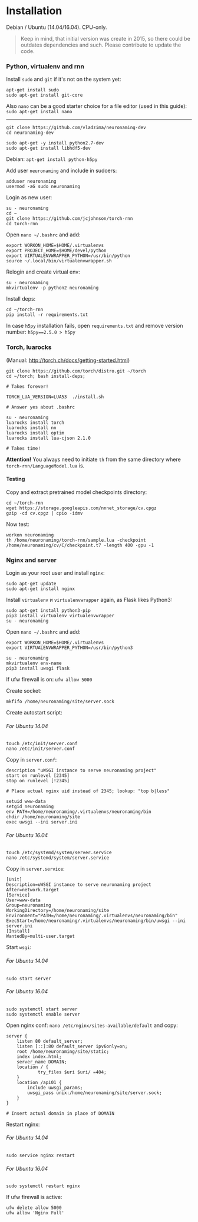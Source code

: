 # Installation

Debian / Ubuntu (14.04/16.04). CPU-only.

> Keep in mind, that initial version was create in 2015, so there could be outdates dependencies and such. Please contribute to update the code.

### Python, virtualenv and rnn

Install `sudo` and `git` if it's not on the system yet:
```
apt-get install sudo
sudo apt-get install git-core
```

Also `nano` can be a good starter choice for a file editor (used in this guide): `sudo apt-get install nano`

---

```
git clone https://github.com/vladzima/neuronaming-dev
cd neuronaming-dev
```
```
sudo apt-get -y install python2.7-dev
sudo apt-get install libhdf5-dev
```
Debian: `apt-get install python-h5py`

Add user `neuronaming` and include in sudoers:
```
adduser neuronaming
usermod -aG sudo neuronaming
```

Login as new user:
```
su - neuronaming
cd ~
git clone https://github.com/jcjohnson/torch-rnn
cd torch-rnn
```

Open `nano ~/.bashrc` and add:
```
export WORKON_HOME=$HOME/.virtualenvs
export PROJECT_HOME=$HOME/devel/python
export VIRTUALENVWRAPPER_PYTHON=/usr/bin/python
source ~/.local/bin/virtualenvwrapper.sh
```
Relogin and create virtual env:
```
su - neuronaming
mkvirtualenv -p python2 neuronaming
```
Install deps:
```
cd ~/torch-rnn
pip install -r requirements.txt
```
In case `h5py` installation fails, open `requirements.txt` and remove version number: `h5py==2.5.0 > h5py`

### Torch, luarocks

(Manual: http://torch.ch/docs/getting-started.html)

```
git clone https://github.com/torch/distro.git ~/torch
cd ~/torch; bash install-deps;

# Takes forever!
```
```
TORCH_LUA_VERSION=LUA53  ./install.sh

# Answer yes about .bashrc
```
```
su - neuronaming
luarocks install torch
luarocks install nn
luarocks install optim
luarocks install lua-cjson 2.1.0

# Takes time!
```

**Attention!** You always need to initiate `th` from the same directory where `torch-rnn/LanguageModel.lua` is.

#### Testing

Copy and extract pretrained model checkpoints directory:
```
cd ~/torch-rnn
wget https://storage.googleapis.com/nnnet_storage/cv.cpgz
gzip -cd cv.cpgz | cpio -idmv
```

Now test:
```
workon neuronaming
th /home/neuronaming/torch-rnn/sample.lua -checkpoint /home/neuronaming/cv/C/checkpoint.t7 -length 400 -gpu -1
```

### Nginx and server

Login as your root user and install `nginx`:
```
sudo apt-get update
sudo apt-get install nginx
```

Install `virtualenv` и `virtualenvwrapper` again, as Flask likes Python3:
```
sudo apt-get install python3-pip
pip3 install virtualenv virtualenvwrapper
su - neuronaming
```
Open `nano ~/.bashrc` and add:
```
export WORKON_HOME=$HOME/.virtualenvs
export VIRTUALENVWRAPPER_PYTHON=/usr/bin/python3
```
```
su - neuronaming
mkvirtualenv env-name
pip3 install uwsgi flask
```

If ufw firewall is on: `ufw allow 5000`

Create socket:
```
mkfifo /home/neuronaming/site/server.sock
```

Create autostart script:

###### For Ubuntu 14.04
```
touch /etc/init/server.conf
nano /etc/init/server.conf
```

Copy in `server.conf`:
```
description "uWSGI instance to serve neuronaming project"
start on runlevel [2345]
stop on runlevel [!2345]

# Place actual nginx uid instead of 2345; lookup: "top b|less"

setuid www-data
setgid neuronaming
env PATH=/home/neuronaming/.virtualenvs/neuronaming/bin
chdir /home/neuronaming/site
exec uwsgi --ini server.ini
```

###### For Ubuntu 16.04
```
touch /etc/systemd/system/server.service
nano /etc/systemd/system/server.service
```
Copy in `server.service`:
```
[Unit]
Description=uWSGI instance to serve neuronaming project
After=network.target
[Service]
User=www-data
Group=neuronaming
WorkingDirectory=/home/neuronaming/site
Environment="PATH=/home/neuronaming/.virtualenvs/neuronaming/bin"
ExecStart=/home/neuronaming/.virtualenvs/neuronaming/bin/uwsgi --ini server.ini
[Install]
WantedBy=multi-user.target
```
Start `wsgi`:
###### For Ubuntu 14.04
```
sudo start server
```
###### For Ubuntu 16.04
```
sudo systemctl start server
sudo systemctl enable server
```

Open nginx conf: `nano /etc/nginx/sites-available/default` and copy:
```
server {
    listen 80 default_server;
    listen [::]:80 default_server ipv6only=on;
    root /home/neuronaming/site/static;
    index index.html;
    server_name DOMAIN;
    location / {
            try_files $uri $uri/ =404;
    }
    location /api01 {
        include uwsgi_params;
        uwsgi_pass unix:/home/neuronaming/site/server.sock;
    }
}

# Insert actual domain in place of DOMAIN
```

Restart nginx:
###### For Ubuntu 14.04
```
sudo service nginx restart
```
###### For Ubuntu 16.04
```
sudo systemctl restart nginx
```

If ufw firewall is active:
```
ufw delete allow 5000
ufw allow 'Nginx Full'
```
